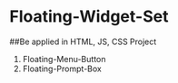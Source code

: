 # Floating-Widget-Set
##Be applied in HTML, JS, CSS Project

1. Floating-Menu-Button
2. Floating-Prompt-Box

